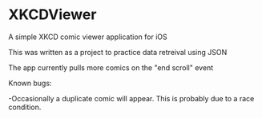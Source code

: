 XKCDViewer
==========

A simple XKCD comic viewer application for iOS

This was written as a project to practice data retreival using JSON

The app currently pulls more comics on the "end scroll" event

Known bugs:

  -Occasionally a duplicate comic will appear. This is probably due to a race condition.
